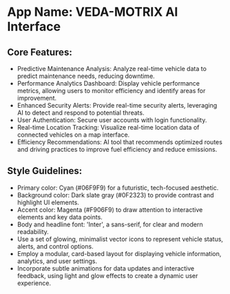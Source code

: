 # **App Name**: VEDA-MOTRIX AI Interface

## Core Features:

- Predictive Maintenance Analysis: Analyze real-time vehicle data to predict maintenance needs, reducing downtime.
- Performance Analytics Dashboard: Display vehicle performance metrics, allowing users to monitor efficiency and identify areas for improvement.
- Enhanced Security Alerts: Provide real-time security alerts, leveraging AI to detect and respond to potential threats.
- User Authentication: Secure user accounts with login functionality.
- Real-time Location Tracking: Visualize real-time location data of connected vehicles on a map interface.
- Efficiency Recommendations: AI tool that recommends optimized routes and driving practices to improve fuel efficiency and reduce emissions.

## Style Guidelines:

- Primary color: Cyan (#06F9F9) for a futuristic, tech-focused aesthetic.
- Background color: Dark slate gray (#0F2323) to provide contrast and highlight UI elements.
- Accent color: Magenta (#F906F9) to draw attention to interactive elements and key data points.
- Body and headline font: 'Inter', a sans-serif, for clear and modern readability.
- Use a set of glowing, minimalist vector icons to represent vehicle status, alerts, and control options.
- Employ a modular, card-based layout for displaying vehicle information, analytics, and user settings.
- Incorporate subtle animations for data updates and interactive feedback, using light and glow effects to create a dynamic user experience.